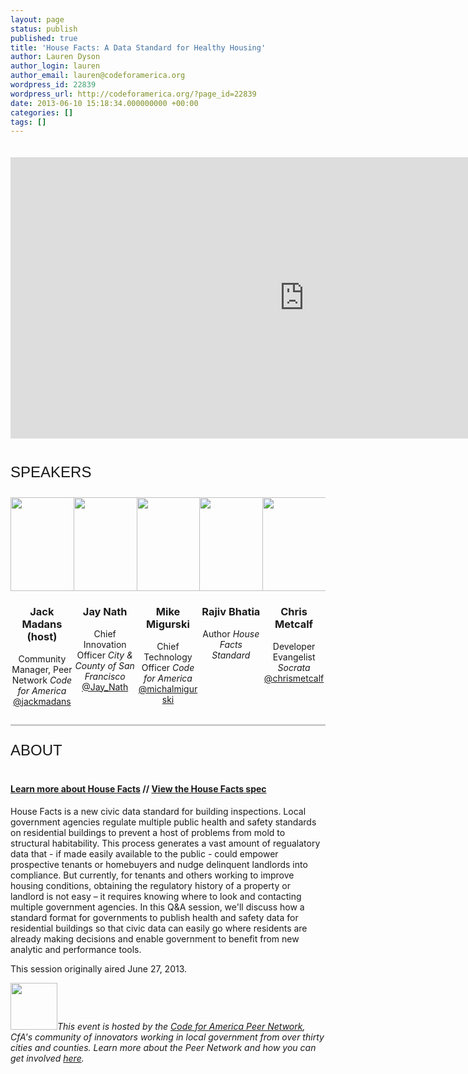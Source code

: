 ```yaml
---
layout: page
status: publish
published: true
title: 'House Facts: A Data Standard for Healthy Housing'
author: Lauren Dyson
author_login: lauren
author_email: lauren@codeforamerica.org
wordpress_id: 22839
wordpress_url: http://codeforamerica.org/?page_id=22839
date: 2013-06-10 15:18:34.000000000 +00:00
categories: []
tags: []
---
```

<div class="hangout" align="center">
<iframe width="940" height="450" src="http://www.youtube.com/embed/gCB7Zh-b8x8" frameborder="0" allowfullscreen></iframe>
</div>
<div id="participants">
<div class="title">Speakers</div>
<div class="five" ><img src="http://codeforamerica.org/wp-content/uploads/2013/06/jackmadanscircle.png" alt="" title="jack" width="150" height="150" size-thumbnail wp-image-21584" /></a>
<h3>Jack Madans (host)</h3>
Community Manager, Peer Network
<em>Code for America</em>
<a href="https://twitter.com/jackmadans">@jackmadans</a>
</div>
<div class="five">
<img src="http://codeforamerica.org/wp-content/uploads/2013/06/jaynathcircle.png" alt="" title="jay" width="150" height="150" size-thumbnail wp-image-21585" /></a>
<h3>Jay Nath</h3>
Chief Innovation Officer
<em>City & County of San Francisco</em>
<a href="https://twitter.com/Jay_Nath">@Jay_Nath</a>
</div>
<div class="five">
<img src="http://codeforamerica.org/wp-content/uploads/2013/06/mikemigurskicircle.png" alt="" title="mike" width="150" height="150" size-thumbnail wp-image-21585" /></a>
<h3>Mike Migurski</h3>
Chief Technology Officer
<em>Code for America</em>
<a href="https://twitter.com/michalmigurski">@michalmigurski</a>
</div>
<div class="five">
<img src="http://codeforamerica.org/wp-content/uploads/2013/06/rajivbhatiacircle.png" alt="" title="rajiv" width="150" height="150" size-thumbnail wp-image-21585" /></a>
<h3>Rajiv Bhatia</h3>
Author
<em>House Facts Standard</em>
</div>
<div class="five">
<img src="http://codeforamerica.org/wp-content/uploads/2013/06/chrismetcalfcircle.png" alt="" title="chris" width="150" height="150" size-thumbnail wp-image-21585" /></a>
<h3>Chris Metcalf</h3>
Developer Evangelist
<em>Socrata</em>
<a href="https://twitter.com/chrismetcalf">@chrismetcalf</a>
</div>
<span class="line"></span>
<div class="title">About</div>
<h4><a href="http://housefacts.me/">Learn more about House Facts</a> // <a href="https://docs.google.com/a/codeforamerica.org/document/d/1mEvxQbJFr3l5tcEAqkPdl2qBVTsKWbLnE3xlfkCcf2g/edit#heading=h.zbzb58mlpq6v">View the House Facts spec</a></h4>
<p>House Facts is a new civic data standard for building inspections. Local government agencies regulate multiple public health and safety standards on residential buildings to prevent a host of problems from mold to structural habitability. This process generates a vast amount of regualatory data that - if made easily available to the public - could empower prospective tenants or homebuyers and nudge delinquent landlords into compliance.
But currently, for tenants and others working to improve housing conditions, obtaining the regulatory history of a property or landlord is not easy – it requires knowing where to look and contacting multiple government agencies. In this Q&A session, we'll discuss how a standard format for governments to publish health and safety data for residential buildings so that civic data can easily go where residents are already making decisions and enable government to benefit from new analytic and performance tools.

This session originally aired June 27, 2013.

<a href="http://peernetwork.in"><img class="alignleft size-thumbnail wp-image-20675" title="lightbulb" src="http://codeforamerica.org/wp-content/uploads/2013/02/lightbulb-150x150.png" alt="" width="75" /></a><em>This event is hosted by the <a href="http://peernetwork.in">Code for America Peer Network</a>, CfA's community of innovators working in local government from over thirty cities and counties. Learn more about the Peer Network and how you can get involved <a href="http://peernetwork.in">here</a>.

<style>
.four {
width:24.5%;
float:left;
margin-top:6px;
margin-bottom:28px;
text-align:center;
}
.four p{
margin:5px 0px;
line-height:1em;
}
.five {
width:20%;
float:left;
margin-top:6px;
margin-bottom:28px;
text-align:center;
}
.five p{
margin:5px 0px;
line-height:1em;
}
.gutter{
width: 2%;
	float:left;
}
.title {
	font-family: 'Oswald', sans-serif;
	font-size: 24px;
	color: #191919;
	text-transform: uppercase;
        padding:20px 0px
}
.line {
        border-top: 3px solid #CCC;
        width: 100%;
        display: block;
        clear: both;
        margin-bottom: 5px;
}
.hangout{
  padding:20px 0px;

}
</style>
<head>
<script src="https://www.google.com/moderator/static/moderator-embed-api.js" type="text/javascript"></script>
</head>

